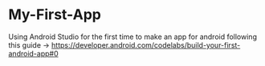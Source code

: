 # My-First-App

Using Android Studio for the first time to make an app for android following this guide -> https://developer.android.com/codelabs/build-your-first-android-app#0

